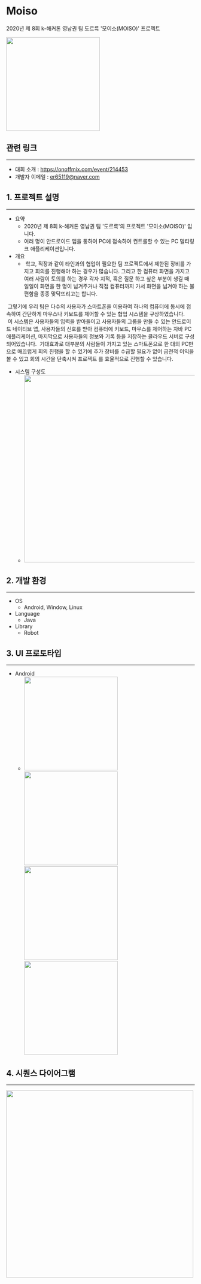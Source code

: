# Moiso
2020년 제 8회 k-해커톤 영남권 팀 도르륵 '모이소(MOISO)' 프로젝트

<img src=./img/poster.png width="250">

## 관련 링크
------------------
- 대회 소개 : https://onoffmix.com/event/214453
- 개발자 이메일 : er65119@naver.com


## 1. 프로젝트 설명
--------------------
 - 요약
   - 2020년 제 8회 k-해커톤 영남권 팀 '도르륵'의 프로젝트 '모이소(MOISO)' 입니다.  
   - 여러 명이 안드로이드 앱을 통하여 PC에 접속하여 컨트롤할 수 있는 PC 멀티링크 애플리케이션입니다.
 - 개요
   - &nbsp;학교, 직장과 같이 타인과의 협업이 필요한 팀 프로젝트에서 제한된 장비를 가지고 회의를 진행해야 하는 경우가 많습니다. 그리고 한 컴퓨터 화면을 가지고 여러 사람이 토의를 하는 경우 각자 지적, 혹은 질문 하고 싶은 부분이 생길 때 일일이 화면을 한 명이 넘겨주거나 직접 컴퓨터까지 가서 화면을 넘겨야 하는 불편함을 종종 맞닥뜨리고는 합니다.
   
   
 &nbsp;그렇기에 우리 팀은 다수의 사용자가 스마트폰을 이용하여 하나의 컴퓨터에 동시에 접속하여 간단하게 마우스나 키보드를 제어할 수 있는 협업 시스템을 구상하였습니다.  
 &nbsp;이 시스템은 사용자들의 입력을 받아들이고 사용자들의 그룹을 만들 수 있는 안드로이드 네이티브 앱, 사용자들의 신호를 받아 컴퓨터에 키보드, 마우스를 제어하는 자바 PC 애플리케이션, 
 마지막으로 사용자들의 정보와 기록 등을 저장하는 클라우드 서버로 구성되어있습니다.
 &nbsp;기대효과로 대부분의 사람들이 가지고 있는 스마트폰으로 한 대의 PC만으로 매끄럽게 회의 진행을 할 수 있기에 추가 장비를 수급할 필요가 없어 금전적 이익을 볼 수 있고 
 회의 시간을 단축시켜 프로젝트 를 효율적으로 진행할 수 있습니다.
 - 시스템 구성도 
   - <img src=./img/system.png width="500">

## 2. 개발 환경
--------------------
- OS
  - Android, Window, Linux
- Language
  - Java
- Library
  - Robot
  
## 3. UI 프로토타입
--------------------
- Android
  - <img src=./img/android_1.png width="250"> <img src=./img/android_2.png width="250"> <img src=./img/android_3.png width="250"> <img src=./img/android_4.png width="250">

## 4. 시퀀스 다이어그램
--------------------
<img src=./img/sequence.png width="500">

